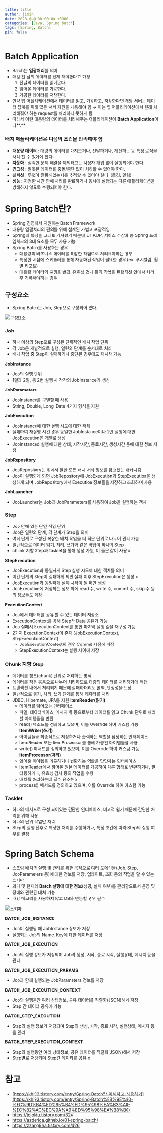 ```yaml
---
title: title
author: jimin
date: 2023-@-@ 00:00:00 +0900
categories: [Java, Spring batch]
tags: [Spring, Batch]
pin: false
---
```


# Batch Application

- Batch는 **일괄처리**를 의미
- 매일 전 날의 데이터를 집계 해야한다고 가정
  1. 전날의 데이터를 읽어온다.
  2. 읽어온 데이터를 가공한다.
  3. 가공한 데이터를 저장한다.
- 만약 앱 어플리케이션에서 데이터를 읽고, 가공하고, 저장한다면 해당 서버는 데이터 집계를 위해 많은 서버 자원을 사용해야 함 → 이는 앱 어플리케이션에서 원래 처리해줘야 하는 request를 처리하지 못하게 됨
- 따라서 이런 대용량의 데이터를 처리해주는 어플리케이션이 **Batch Application**이다**.**

### 배치 애플리케이션은 다음의 조건을 만족해야 함

- **대용량 데이터** : 대량의 데이터를 가져오거나, 전달하거나, 계산하는 등 특정 로직을 처리 할 수 있어야 한다.
- **자동화** : 심각한 문제 해결을 제외하고는 사용자 개입 없이 실행되어야 한다.
- **견고성** : 잘못된 데이터를 충돌/중단 없이 처리할 수 있어야 한다.
- **신뢰성** : 무엇이 잘못되었는지를 추적할 수 있어야 한다. (로깅, 알림)
- **성능** : 지정한 시간 안에 처리를 완료하거나 동시에 실행되는 다른 애플리케이션을 방해하지 않도록 수행되어야 한다.

# Spring Batch란?

- Spring 진영에서 지원하는 Batch Framework
- 대용량 일괄처리의 편의를 위해 설계된 가볍고 포괄적임
- Spring의 특성을 그대로 가져왔기 때문에 DI, AOP, 서비스 추상화 등 Spring 프레임워크의 3대 요소를 모두 사용 가능
- Spring Batch를 사용하는 경우
  - 대용량의 비즈니스 데이터를 복잡한 작업으로 처리해야하는 경우
  - 특정한 시점에 스케쥴러를 통해 자동화된 작업이 필요한 경우 (ex. 푸시알림, 월 별 리포트)
  - 대용량 데이터의 포맷을 변경, 유효성 검사 등의 작업을 트랜잭션 안에서 처리 후 기록해야하는 경우

## 구성요소

- Spring Batch는 Job, Step으로 구성되어 있다.

![구성요소](/assets/img/postpic/Springbatch/batch%20구성요소.png)

### Job

- 하나 이상의 Step으로 구성된 단위적인 배치 작업 단위
- 각 Job은 개별적으로 실행, 일련의 단계를 순서대로 처리
- 배치 작업 중 Step이 실패하거나 중단된 경우에도 재시작 가능

**JobInstance**

- Job의 실행 단위
- 1일과 2일, 총 2번 실행 시 각각의 JobInstance가 생성

**JobParameters**

- JobInstance를 구별할 때 사용
- String, Double, Long, Date 4가지 형식을 지원

**JobExecution**

- JobInstance에 대한 실행 시도에 대한 객체
- 실패하여 재실행 시킨 경우 동일한 JobInstance이나 2번 실행에 대한 JobExecution은 개별로 생성
- JobInstanced 실행에 대한 상태, 시작시간, 종료시간, 생성시간 등에 대한 정보 저장

**JobRepository**

- JobRepository는 위에서 말한 모든 배치 처리 정보를 담고있는 매커니즘
- Job이 실행되게 되면 JobRepository에 JobExecution과 StepExecution을 생성하게 되며 JobRepository에서 Execution 정보들을 저장하고 조회하며 사용

**JobLauncher**

- JobLauncher는 Job과 JobParameters를 사용하여 Job을 실행하는 객체

### Step

- Job 안에 있는 단일 작업 단위
- Job은 일련의 단계, 각 단계가 Step을 의미
- 여러 단계로 구성된 복잡한 배치 작업을 더 작은 단위로 나누어 관리 가능
- 일반적으로 데이터 읽기, 처리, 쓰기와 같은 작업이 하나의 Step
- chunk 지향 Step과 tasklet을 통해 생성 가능, 이 둘은 같이 사용 x

**StepExecution**

- JobExecution과 동일하게 Step 실행 시도에 대한 객체를 의미
- 이전 단계의 Step이 실패하게 되면 실패 이후 StepExecution은 생성 x
- JobExecution과 동일하게 실제 시작이 될 때만 생성
- JobExecution에 저장되는 정보 외에 read 수, write 수, commit 수, skip 수 등의 정보들도 저장

**ExecutionContext**

- Job에서 데이터를 공유 할 수 있는 데이터 저장소
- ExecutionContext를 통해 Step간 Data 공유가 가능
- Job 실패시 ExecutionContext를 통한 마지막 실행 값을 재구성 가능
- 2가지 ExecutionContext이 존재 (JobExecutionContext, StepExecutionContext)
  - JobExecutionContext의 경우 Commit 시점에 저장
  - StepExecutionContext는 실행 사이에 저장

### **Chunk 지향 Step**

- 데이터를 청크(chunk) 단위로 처리하는 방식
- 데이터를 작은 묶음으로 나누어 처리하므로 대량의 데이터를 처리하기에 적합
- 트랜잭션 내에서 처리되기 때문에 실패하더라도 롤백, 안정성을 보장
- 일반적으로 읽기, 처리, 쓰기 단계를 통해 데이터를 처리
- JDBC, Hibernate, JPA를 지원
  **ItemReader(읽기)**
  - 데이터를 읽어오는 인터페이스
  - 파일, 데이터베이스, 메시지 큐 등으로부터 데이터를 읽고 Chunk 단위로 처리할 아이템들을 반환
  - read() 메소드를 정의하고 있으며, 이를 Override 하여 커스텀 가능
    **ItemWriter(쓰기)**
  - 아이템들을 최종적으로 저장하거나 출력하는 역할을 담당하는 인터페이스
  - ItemReader 또는 ItemProcessor를 통해 가공된 아이템들을 사용
  - write() 메서드를 정의하고 있으며, 이를 Override 하여 커스텀 가능
    **ItemProcessor(처리)**
  - 읽어온 아이템을 가공하거나 변환하는 역할을 담당하는 인터페이스
  - ItemReader에서 읽어온 원본 데이터를 가공하여 다른 형태로 변환하거나, 필터링하거나, 유효성 검사 등의 작업을 수행
  - 배치를 처리하는데 필수 요소는 x
  - process() 메서드를 정의하고 있으며, 이를 Override 하여 커스텀 가능

### Tasklet

- 하나의 메서드로 구성 되어있는 간단한 인터페이스, 비교적 쉽기 때문에 간단한 처리를 위해 사용
- 하나의 단위 작업만 처리
- Step의 실행 전후로 특정한 처리를 수행하거나, 특정 조건에 따라 Step의 실행 여부를 결정

# Spring Batch Schema

- 스프링 배치의 실행 및 관리를 위한 목적으로 여러 도메인들(Job, Step, JobParameters 등)에 대한 정보를 저장, 업데이트, 조회 등의 작업을 할 수 있는 스키마
- 과거 및 현재의 **Batch 실행에 대한 정보**(성공, 실패 여부)를 관리함으로서 운영 및 장애와 관련된 대처 가능
- 내장 메모리를 사용하지 않고 DB와 연동할 경우 필수

![스키마](/assets/img/postpic/Springbatch/batch%20구성요소.png)

**BATCH_JOB_INSTANCE**

- Job이 실행될 때 JobInstance 정보가 저장
- 실행되는 Job의 Name, Key에 대한 데이터를 저장

**BATCH_JOB_EXECUTION**

- Job의 실행 정보가 저장되며 Job의 생성, 시작, 종료 시각, 실행상태, 메시지 등을 관리

**BATCH_JOB_EXECUTION_PARAMS**

- Job과 함께 실행되는 JobParameters 정보를 저장

**BATCH_JOB_EXECUTION_CONTEXT**

- Job의 실행동안 여러 상태정보, 공유 데이터를 직렬화(JSON)해서 저장
- Step 간 데이터 공유가 가능

**BATCH_STEP_EXECUTION**

- Step의 실행 정보가 저장되며 Step의 생성, 시작, 종료 시각, 실행상태, 메시지 등을 관리

**BATCH_STEP_EXECUTION_CONTEXT**

- Step의 실행동안 여러 상태정보, 공유 데이터를 직렬화(JSON)해서 저장
- Step별로 저장되며 Step간 데이터를 공유 x

# 참고

- [https://khj93.tistory.com/entry/Spring-Batch란-이해하고-사용하기](https://khj93.tistory.com/entry/Spring-Batch%EB%9E%80-%EC%9D%B4%ED%95%B4%ED%95%98%EA%B3%A0-%EC%82%AC%EC%9A%A9%ED%95%98%EA%B8%B0)
- https://jojoldu.tistory.com/324
- https://azderica.github.io/01-spring-batch/
- https://zzang9ha.tistory.com/426
